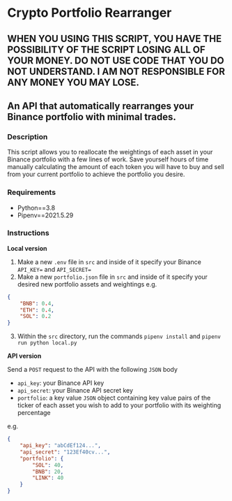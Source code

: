 # Crypto Portfolio Rearranger

## WHEN YOU USING THIS SCRIPT, YOU HAVE THE POSSIBILITY OF THE SCRIPT LOSING ALL OF YOUR MONEY. DO NOT USE CODE THAT YOU DO NOT UNDERSTAND. I AM NOT RESPONSIBLE FOR ANY MONEY YOU MAY LOSE.

## An API that automatically rearranges your Binance portfolio with minimal trades.

### Description
This script allows you to reallocate the weightings of each asset in your Binance portfolio with a few lines of work. Save yourself hours of time manually calculating the amount of each token you will have to buy and sell from your current portfolio to achieve the portfolio you desire.

### Requirements
- Python==3.8
- Pipenv==2021.5.29

### Instructions
**Local version**
1. Make a new ```.env``` file in ```src``` and inside of it specify your Binance ```API_KEY=``` and ```API_SECRET=```
2. Make a new ```portfolio.json``` file in ```src``` and inside of it specify your desired new portfolio assets and weightings e.g. 
```json
{
    "BNB": 0.4,
    "ETH": 0.4,
    "SOL": 0.2
}
```
3. Within the ```src``` directory, run the commands ```pipenv install``` and ```pipenv run python local.py```

**API version**

Send a ```POST``` request to the API with the following ```JSON``` body

- ```api_key```: your Binance API key
- ```api_secret```: your Binance API secret key
- ```portfolio```: a key value ```JSON``` object containing key value pairs of the ticker of each asset you wish to add to your portfolio with its weighting percentage

e.g.
```json
{
	"api_key": "abCdEf124...",
	"api_secret": "123Ef40cv...",
	"portfolio": {
		"SOL": 40,
		"BNB": 20,
		"LINK": 40
	}
}
```